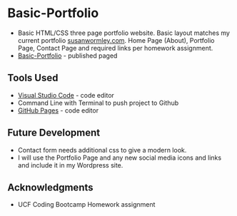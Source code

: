 # Basic-Portfolio
* Basic HTML/CSS three page portfolio website. Basic layout matches my current portfolio [susanwormley.com](https://susanwormley.com). Home Page (About), Portfolio Page, Contact Page and required links per homework assignment.
* [Basic-Portfolio](https://susanchiemi.github.io/Basic-Portfolio/) - published paged

## Tools Used
* [Visual Studio Code](https://code.visualstudio.com/) - code editor
* Command Line with Terminal to push project to Github
* [GitHub Pages](https://help.github.com/articles/what-is-github-pages/) - code editor

## Future Development
* Contact form needs additional css to give a modern look.
* I will use the Portfolio Page and any new social media icons and links and include it in my Wordpress site.

## Acknowledgments
* UCF Coding Bootcamp Homework assignment

